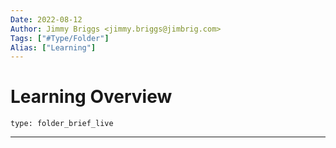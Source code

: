 ```yaml
---
Date: 2022-08-12
Author: Jimmy Briggs <jimmy.briggs@jimbrig.com>
Tags: ["#Type/Folder"]
Alias: ["Learning"]
---
```


# Learning Overview

 
```ccard
type: folder_brief_live
```
 

***
